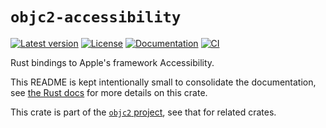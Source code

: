 # `objc2-accessibility`

[![Latest version](https://badgen.net/crates/v/objc2-accessibility)](https://crates.io/crates/objc2-accessibility)
[![License](https://badgen.net/badge/license/Zlib%20OR%20Apache-2.0%20OR%20MIT/blue)](../../LICENSE.md)
[![Documentation](https://docs.rs/objc2-accessibility/badge.svg)](https://docs.rs/objc2-accessibility/)
[![CI](https://github.com/madsmtm/objc2/actions/workflows/ci.yml/badge.svg)](https://github.com/madsmtm/objc2/actions/workflows/ci.yml)

Rust bindings to Apple's framework Accessibility.

This README is kept intentionally small to consolidate the documentation, see
[the Rust docs](https://docs.rs/objc2-accessibility/) for more details on this crate.

This crate is part of the [`objc2` project](https://github.com/madsmtm/objc2),
see that for related crates.
